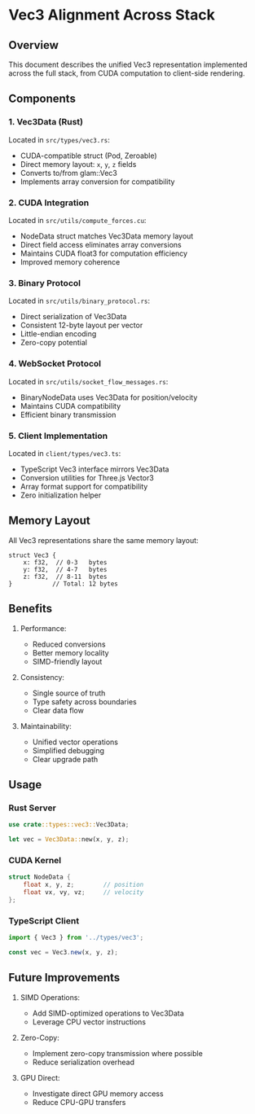 # Vec3 Alignment Across Stack

## Overview

This document describes the unified Vec3 representation implemented across the full stack, from CUDA computation to client-side rendering.

## Components

### 1. Vec3Data (Rust)
Located in `src/types/vec3.rs`:
- CUDA-compatible struct (Pod, Zeroable)
- Direct memory layout: `x`, `y`, `z` fields
- Converts to/from glam::Vec3
- Implements array conversion for compatibility

### 2. CUDA Integration
Located in `src/utils/compute_forces.cu`:
- NodeData struct matches Vec3Data memory layout
- Direct field access eliminates array conversions
- Maintains CUDA float3 for computation efficiency
- Improved memory coherence

### 3. Binary Protocol
Located in `src/utils/binary_protocol.rs`:
- Direct serialization of Vec3Data
- Consistent 12-byte layout per vector
- Little-endian encoding
- Zero-copy potential

### 4. WebSocket Protocol
Located in `src/utils/socket_flow_messages.rs`:
- BinaryNodeData uses Vec3Data for position/velocity
- Maintains CUDA compatibility
- Efficient binary transmission

### 5. Client Implementation
Located in `client/types/vec3.ts`:
- TypeScript Vec3 interface mirrors Vec3Data
- Conversion utilities for Three.js Vector3
- Array format support for compatibility
- Zero initialization helper

## Memory Layout

All Vec3 representations share the same memory layout:
```
struct Vec3 {
    x: f32,  // 0-3   bytes
    y: f32,  // 4-7   bytes
    z: f32,  // 8-11  bytes
}           // Total: 12 bytes
```

## Benefits

1. Performance:
   - Reduced conversions
   - Better memory locality
   - SIMD-friendly layout

2. Consistency:
   - Single source of truth
   - Type safety across boundaries
   - Clear data flow

3. Maintainability:
   - Unified vector operations
   - Simplified debugging
   - Clear upgrade path

## Usage

### Rust Server
```rust
use crate::types::vec3::Vec3Data;

let vec = Vec3Data::new(x, y, z);
```

### CUDA Kernel
```cpp
struct NodeData {
    float x, y, z;        // position
    float vx, vy, vz;     // velocity
};
```

### TypeScript Client
```typescript
import { Vec3 } from '../types/vec3';

const vec = Vec3.new(x, y, z);
```

## Future Improvements

1. SIMD Operations:
   - Add SIMD-optimized operations to Vec3Data
   - Leverage CPU vector instructions

2. Zero-Copy:
   - Implement zero-copy transmission where possible
   - Reduce serialization overhead

3. GPU Direct:
   - Investigate direct GPU memory access
   - Reduce CPU-GPU transfers